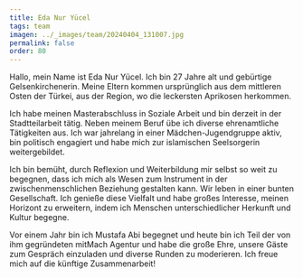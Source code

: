 ```yaml
---
title: Eda Nur Yücel
tags: team
imagen: ../_images/team/20240404_131007.jpg
permalink: false
order: 80
---
```


Hallo, mein Name ist Eda Nur Yücel. Ich bin 27 Jahre alt und gebürtige Gelsenkirchenerin. Meine Eltern kommen ursprünglich aus dem mittleren Osten der Türkei, aus der Region, wo die leckersten Aprikosen herkommen.

Ich habe meinen Masterabschluss in Soziale Arbeit und bin derzeit in der Stadtteilarbeit tätig. Neben meinem Beruf übe ich diverse ehrenamtliche Tätigkeiten aus. Ich war jahrelang in einer Mädchen-Jugendgruppe aktiv, bin politisch engagiert und habe mich zur islamischen Seelsorgerin weitergebildet.

Ich bin bemüht, durch Reflexion und Weiterbildung mir selbst so weit zu begegnen, dass ich mich als Wesen zum Instrument in der zwischenmenschlichen Beziehung gestalten kann. Wir leben in einer bunten Gesellschaft. Ich genieße diese Vielfalt und habe großes Interesse, meinen Horizont zu erweitern, indem ich Menschen unterschiedlicher Herkunft und Kultur begegne.

Vor einem Jahr bin ich Mustafa Abi begegnet und heute bin ich Teil der von ihm gegründeten mitMach Agentur und habe die große Ehre, unsere Gäste zum Gespräch einzuladen und diverse Runden zu moderieren. Ich freue mich auf die künftige Zusammenarbeit!
